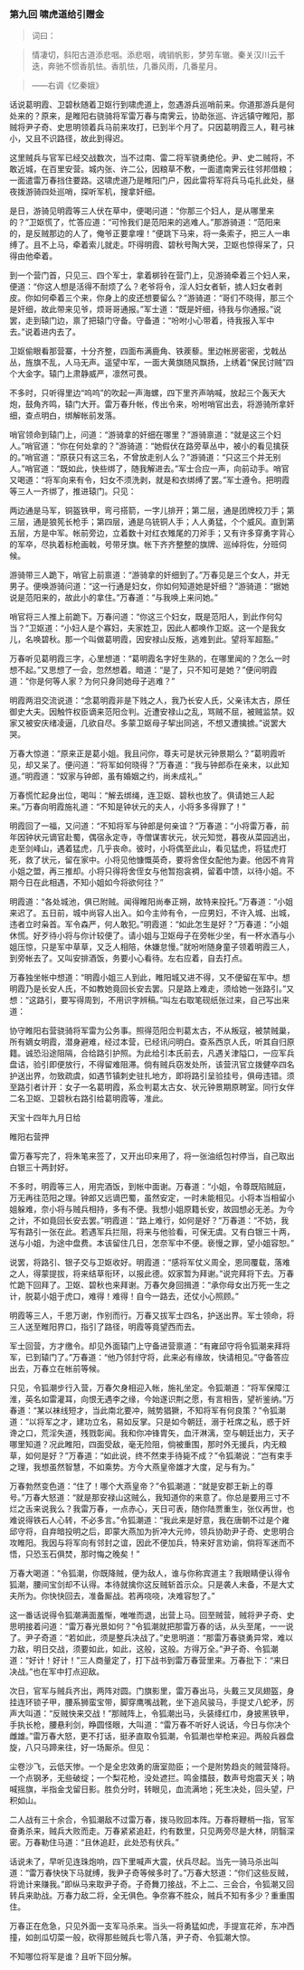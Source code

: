 <script type="text/javascript">
    var head = document.getElementsByTagName('head')[0];
    cssURL = '/public/article_1.css';
    linkTag = document.createElement('link');
    linkTag.href = cssURL;
    linkTag.setAttribute('type','text/css');
    linkTag.setAttribute('rel','stylesheet');
    head.appendChild(linkTag);
</script>
### 第九回 啸虎道给引赠金

> 词曰：

> 情凄切，斜阳古道添悲咽。添悲咽，魂销帆影，梦劳车辙。秦关汉川云千迭，奔驰不惯香肌怯。香肌怯，几番风雨，几番星月。

> ——右调《忆秦娥》

话说葛明霞、卫碧秋随着卫妪行到啸虎道上，忽遇游兵巡哨前来。你道那游兵是何处来的？原来，是睢阳右骁骑将军雷万春与南霁云，协助张巡、许远镇守睢阳，那贼将尹子奇、史思明领着兵马前来攻打，已到半个月了。只因葛明霞三人，鞋弓袜小，又且不识路径，故此到得迟。

这里贼兵与官军已经交战数次，当不过南、雷二将军骁勇绝伦。尹、史二贼将，不敢近城，在百里安营。城内张、许二公，因粮草不敷，一面遣南霁云往邻邦借粮；一面遣雷万春挡住要路。这啸虎道乃是睢阳门户，因此雷将军将兵马屯扎此处，昼夜拨游骑四处巡哨，探听军机，搜拿奸细。

是日，游骑见明霞等三人伏在草中，便喝问道：“你那三个妇人，是从哪里来的？”卫妪慌了，忙答应道：“可怜我们是范阳来的逃难人。”那游骑道：“范阳来的，是反贼那边的人了，俺爷正要拿哩！”便跳下马来，将一条索子，把三人一串缚了。且不上马，牵着索儿就走。吓得明霞、碧秋号陶大哭，卫妪也惊得呆了，只得由他牵着。

到一个营门首，只见三、四个军士，拿着梆铃在营门上，见游骑牵着三个妇人来，便道：“你这人想是活得不耐烦了么？老爷将令，淫人妇女者斩，掳人妇女者剥皮。你如何牵着三个来，你身上的皮还想要留么？”游骑道：“哥们不晓得，那三个是奸细，故此带来见爷，烦哥哥通报。”军士道：“既是奸细，待我与你通报。”说罢，走到辕门边，禀了把辕门守备。守备道：“吩咐小心带着，待我报入军中去。”说着进内去了。

卫妪偷眼看那营寨，十分齐整，四面布满鹿角、铁蒺藜。里边帐房密密，戈戟丛丛，旌旗不乱，人马无声。遥望中军，一面大黄旗随风飘扬，上绣着“保民讨贼”四个大金字。辕门上肃静威严，凛然可畏。

不多时，只听得里边“呜呜”的吹起一声海螺，四下里齐声呐喊，放起三个轰天大炮，鼓角齐鸣，辕门大开。雷万春升帐，传出令来，吩咐哨官出去，将游骑所拿奸细，查点明白，绑解帐前发落。

哨官领命到辕门上，问道：“游骑拿的奸细在哪里？”游骑禀道：“就是这三个妇人。”哨官道：“你在何处拿的？”游骑道：“她假伏在路旁草丛中，被小的看见擒获的。”哨官道：“原获只有这三名，不曾放走别人么？”游骑道：“只这三个并无别人。”哨官道：“既如此，快些绑了，随我解进去。”军士合应一声，向前动手。哨官又喝道：“将军向来有令，妇女不须洗剥，就是和衣绑缚了罢。”军士遵令。把明霞等三人一齐绑了，推进辕门。只见：

两边通是马军，铜盔铁甲，弯弓搭箭，一字儿排开；第二层，通是团牌校刀手；第三层，通是狼筅长枪手；第四层，通是乌铳铜人手；人人勇猛，个个威风。直到第五层，方是中军。帐前旁边，立着数十对红衣雉尾的刀斧手；又有许多穿勇字背心的军卒，尽执着标枪画戟，号带牙旗。帐下齐齐整整的旗牌、巡绰将佐，分班伺候。

游骑带三人跪下，哨官上前禀道：“游骑拿的奸细到了。”万春见是三个女人，并无男子。便唤游骑问道：“这一行通是妇女，你如何知道她是奸细？”游骑道：“据她说是范阳来的，故此小的拿住。”万春道：“与我唤上来问她。”

哨官将三人推上前跪下。万春问道：“你这三个妇女，既是范阳人，到此作何勾当？”卫妪道：“小妇人是个寡妇，夫家姓卫，因此人都唤作卫妪。这一个是我女儿，名唤碧秋。那一个叫做葛明霞，因安禄山反叛，逃难到此。望将军超豁。”

万春听见葛明霞三字，心里想道：“葛明霞名字好生熟的，在哪里闻的？怎么一时想不起。”又思想了一会，忽然想着。暗道：“是了，只不知可是她？”便问明霞道：“你是何等人家？为何只身同她母子逃难？”

明霞两泪交流说道：“念葛明霞非是下贱之人，我乃长安人氏，父亲讳太古，原任御史大夫。因触忤权臣谪来范阳佥判。近遭安禄山之乱，骂贼不屈，被贼监禁。奴家又被安庆绪凌逼，几欲自尽。多蒙卫妪母子挈出同逃，不想又遭擒掳。”说罢大哭。

万春大惊道：“原来正是葛小姐。我且问你，尊夫可是状元钟景期么？”葛明霞听见，却又呆了。便问道：“将军如何晓得？”万春道：“我与钟郎忝在亲末，以此知道。”明霞道：“奴家与钟郎，虽有婚姻之约，尚未成礼。”

万春慌忙起身出位，喝叫：“解去绑绳，连卫妪、碧秋也放了。俱请她三人起来。”万春向明霞施礼道：“不知是钟状元的夫人，小将多多得罪了！”

明霞回了一福，又问道：“不知将军与钟郎是何亲谊？”万春道：“小将雷万春，前年因钟状元谪官赴蜀，偶宿永定寺，寺僧谋害状元，状元知觉，暮夜从菜园逃出，走至剑峰山，遇着猛虎，几乎丧命。彼时，小将偶至此山，看见猛虎，将猛虎打死，救了状元，留在家中。小将见他慷慨英奇，要将舍侄女配他为妻。他因不肯背小姐之盟，再三推却。小将只得将舍侄女与他暂抱衾裯，留着中馈，以待小姐。不期今日在此相遇，不知小姐如今将欲何往？”

明霞道：“各处城池，俱已附贼。闻得睢阳尚奉正朔，故特来投托。”万春道：“小姐来迟了。五日前，城中尚容人出入。如今主帅有令，一应男妇，不许入城、出城，违者立时枭首。军令森严，何人敢犯。”明霞道：“如此怎生是好？”万春道：“小姐休慌。好歹待小将与你计较便了。请小姐与卫妪母子在旁帐少坐，有一杯水酒与小姐压惊，只是军中草草，又乏人相陪，休嫌怠慢。”就吩咐随身童子领着明霞三人，到旁帐去了。又叫安排酒饭，务要小心看待。左右应着，自去打点。

万春独坐帐中想道：“明霞小姐三人到此，睢阳城又进不得，又不便留在军中。想明霞乃是长安人氏，不如教她竟回长安去罢。只是路上难走，须给她一张路引。”又想：“这路引，要写得周到，不用识字辨稿。”叫左右取笔砚纸张过来，自己写出来道：

协守睢阳右营骁骑将军雷为公务事。照得范阳佥判葛太古，不从叛寇，被禁贼巢，所有嫡女明霞，潜身避难，经过本营，已经讯问明白。查系西京人氏，听其自归原籍。诚恐沿途阻隔，合给路引护照。为此给引本氏前去，凡遇关津隘口，一应军兵盘诘，验引即便放行，不得留难阻滞。倘有贼兵窃发处所，该营汛官立拨健卒四名护送出界，勿致疏虞，如遇节镇刺史驻扎地方，即将路引呈验挂号，俱毋违错。须至路引者计开：女子一名葛明霞，系佥判葛太古女、状元钟景期原聘室。同行女伴二名卫妪、卫碧秋右路引给葛明霞等，准此。

天宝十四年九月日给

睢阳右营押

雷万春写完了，将朱笔来签了，又开出印来用了，将一张油纸包衬停当，自己取出白银三十两封好。

不多时，明霞等三人，用完酒饭，到帐中面谢。万春道：“小姐，令尊既陷贼庭，万无再往范阳之理。钟郎又远谪巴蜀，虽然安定，一时未能相见。小将本当相留小姐躲难，奈小将与贼兵相持，多有不便。我想小姐原籍长安，故园想必无恙。为今之计，不如竟回长安去罢。”明霞道：“路上难行，如何是好？”万春道：“不妨，我写有路引一张在此。若遇军兵拦阻，将来与他验看，可保无虞。又有白银三十两，送与小姐，为途中盘费。本该留住几日，怎奈军中不便。亵慢之罪，望小姐容恕。”

说罢，将路引、银子交与卫妪收好。明霞道：“感将军仗义周全，恩同覆载，落难之人，得蒙提拔，将来结草衔环，以报此德。奴家暂为拜谢。”说完拜将下去。万春忙跪下回拜了。卫妪、碧秋也来拜谢。万春欠身回揖道：“承你母女出万死一生之计，脱葛小姐于虎口，难得！难得！自今一路去，还仗小心照顾。”

明霞等三人，千恩万谢，作别而行。万春又拔军士四名，护送出界。军士领命，将三人送至睢阳界口，指引了路径，明霞等竟望西而去。

军士回营，方才缴令。却见外面辕门上守备进营禀道：“有雍邱守将令狐潮来拜将军，已到辕门了。”万春道：“他乃邻封守将，此来必有缘故，快请相见。”守备答应出去，万春立在帐前等候。

只见，令狐潮步行入营，万春欠身相迎入帐，施礼坐定。令狐潮道：“将军保障江淮，英名如雷灌耳，向恨无遇李之缘，今始遂识荆之愿，有言相告，望祈鉴纳。”万春道：“某以袜线短才，当此南北要冲，贼势猖獗，不知将军有何良策？”令狐潮道：“以将军之才，建功立名，易如反掌。只是如今朝廷，溺于衽席之私，惑于奸谗之口，荒淫失道，残戮彰闻。我和你冲锋胄矢，血汗淋漓，空与朝廷出力，天子哪里知道？况此睢阳，四面受敌，毫无险阻，倘被重围，那时外无援兵，内无粮草，如何是好？”万春道：“如此说，终不然束手待毙不成？”令狐潮说：“岂有束手之理，我想虽然智慧，不如乘势。方今大燕皇帝雄才大度，足与有为。”

万春勃然变色道：“住了！哪个大燕皇帝？”令狐潮道：“就是安郡王新上的尊号。”万春大怒道：“就是那安禄山这贼么，我知道你的来意了。你总是要用三寸不烂之舌来说我么？我雷万春，一点赤心，天日可表，随你陆贾重生，张仪再世，也难说得铁石人心转，不必多言。”令狐潮道：“我此来是好意，我在唐朝不过是个雍邱守将，自弃暗投明之后，即蒙大燕加为折冲大元帅，领兵协助尹子奇、史思明合攻睢阳。我因与将军向有邻封之谊，因此不便加兵，特来好言劝谕，倘将军迷而不悟，只恐玉石俱焚，那时悔之晚矣！”

万春大喝道：“令狐潮，你既降贼，便为敌人，谁与你称宾道主？我眼睛便认得令狐潮，腰间宝剑却不认得。本待就擒你这反贼斩首示众。只是袭人未备，不是大丈夫所为。你快快回去，准备厮战。若再哓哓，决难容恕了。”

这一番话说得令狐潮满面羞惭，唯唯而退，出营上马。回至贼营，贼将尹子奇、史思明接着问道：“雷万春光景如何？”令狐潮就把那雷万春的话，从头至尾，一一说了。尹子奇道：“若如此，须是整兵决战了。”史思明道：“那雷万春骁勇异常，难以力敌，明日交战，须要如此，如此，这般，这般。方得万全。”尹子奇、令狐潮道：“好计！好计！”三人商量定了，打下战书到雷万春营里来。万春批下：“来日决战。”也在军中打点迎敌。

次日，官军与贼兵齐出，两阵对圆。门旗影里，雷万春出马，头戴三叉凤翅盔，身挂连环锁子甲，腰系狮蛮宝带，脚穿鹰嘴战靴，坐下追风骏马，手提丈八蛇矛，厉声大叫道：“反贼快来交战！”那贼阵上，令狐潮出马，头装绛红巾，身披黑铁甲，手执长枪，腰悬利剑，睁圆怪眼，大叫道：“雷万春不听好人说话，今日与你决个雌雄。”雷万春大怒，更不打话，挺矛直取令狐潮，令狐潮也举枪来迎。两般兵器盘旋，八只马蹄来往，好一场厮杀。但见：

尘卷沙飞，云低天惨。一个是全忠效勇的唐室勋臣；一个是附势趋炎的贼营降将。一个点钢矛，无些破绽；一个梨花枪，没处遮拦。鸣金擂鼓，数声号炮震天关；呐喊摇旗，半指金戈留日影。胜负分时，转眼见，血流满地；死生决处，回头望，尸积如山。

二人战有三十余合，令狐潮敌不过雷万春，拨马败回本阵。万春将鞭梢一指，官军奋勇杀来，贼兵大败而走。万春紧紧追赶，约有数里，只见两旁尽是大林，阴翳深密。万春勒住马道：“且休追赶，此处恐有伏兵。”

话说未了，早听见连珠炮响，四下里喊声大震，伏兵尽起。当先一骑马杀出叫道：“雷万春快快下马就缚，我尹子奇等候多时了。”万春大怒道：“你们这些反贼，将诡计来赚我。”即纵马来取尹子奇。子奇舞刀接战，不上二、三会合，令狐潮又回转兵来助战。万春力敌二将，全无俱色。争奈寡不胜众，贼兵不知有多少？重重围住。

万春正在危急，只见外面一支军马杀来。当头一将勇猛如虎，手提宣花斧，东冲西撞，如剖瓜切菜一般，砍得那些贼兵七零八落，尹子奇、令狐潮大惊。

不知哪位将军是谁？且听下回分解。